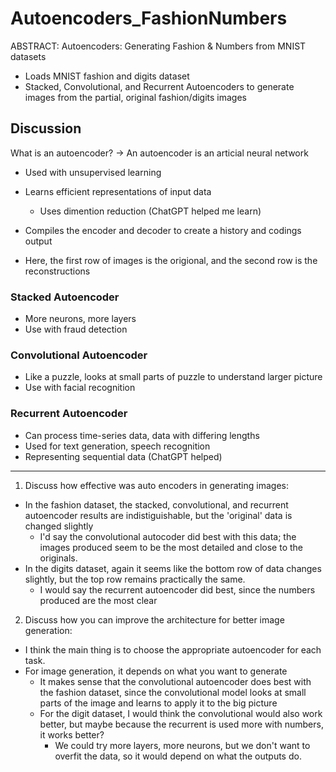 # Autoencoders_FashionNumbers
ABSTRACT: Autoencoders: Generating Fashion &amp; Numbers from MNIST datasets

- Loads MNIST fashion and digits dataset
- Stacked, Convolutional, and Recurrent Autoencoders to generate images from the partial, original fashion/digits images

## Discussion

What is an autoencoder?
-> An autoencoder is an articial neural network
  - Used with unsupervised learning
  - Learns efficient representations of input data
    - Uses dimention reduction
(ChatGPT helped me learn)
  - Compiles the encoder and decoder to create a history and codings output

- Here, the first row of images is the origional, and the second row is the reconstructions

### Stacked Autoencoder
- More neurons, more layers
- Use with fraud detection

### Convolutional Autoencoder
- Like a puzzle, looks at small parts of puzzle to understand larger picture
- Use with facial recognition

### Recurrent Autoencoder
- Can process time-series data, data with differing lengths
- Used for text generation, speech recognition
- Representing sequential data (ChatGPT helped)


-------




1. Discuss how effective was auto encoders in generating images:
  - In the fashion dataset, the stacked, convolutional, and recurrent autoencoder results are indistiguishable, but the 'original' data is changed slightly
    - I'd say the convolutional autocoder did best with this data; the images produced seem to be the most detailed and close to the originals.
  - In the digits dataset, again it seems like the bottom row of data changes slightly, but the top row remains practically the same.
    - I would say the recurrent autoencoder did best, since the numbers produced are the most clear

2. Discuss how you can improve the architecture for better image generation:
  - I think the main thing is to choose the appropriate autoencoder for each task.
  - For image generation, it depends on what you want to generate
    - It makes sense that the convolutional autoencoder does best with the fashion dataset, since the convolutional model looks at small parts of the image and learns to apply it to the big picture
    - For the digit dataset, I would think the convolutional would also work better, but maybe because the recurrent is used more with numbers, it works better?
      - We could try more layers, more neurons, but we don't want to overfit the data, so it would depend on what the outputs do.

